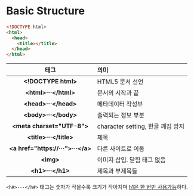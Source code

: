 # Basic Structure
```html
<!DOCTYPE html>
<html>
  <head>
    <title></title>
  </head>
</html>
```


|태그|의미|
|:---:|:---|
|**\<!DOCTYPE html>**|HTML5 문서 선언|
|**\<html>···\</html>**|문서의 시작과 끝|
|**\<head>···\</head>**|메타데이터 작성부|
|**\<body>···\</body>**|출력되는 정보 부분|
|**\<meta charset="UTF-8">**|character setting, 한글 깨짐 방지|
|**\<title>···\</title>**|제목|
|**\<a href="https://···">···\</a>**|다른 사이트로 이동|
|**\<img>**|이미지 삽입. 닫힘 태그 없음|
|**\<h1>···\</h1>**|제목과 부제목들|


`<h#>···</h#>` 태그는 숫자가 작을수록 크기가 작아지며 <U>h1은 한 번만 사용가능</U>하다.
